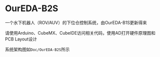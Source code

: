 # OurEDA-B2S

一个水下机器人（ROV/AUV）的下位仓控制系统，由OurEDA-B1S更新得来

请使用Arduino、CubeMX、CubeIDE访问相关代码，使用AD打开硬件原理图和PCB Layout设计

系统架构图如`Doc/OurEDA-B2S`所示

